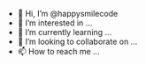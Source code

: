 - 👋 Hi, I’m @happysmilecode
- 👀 I’m interested in ...
- 🌱 I’m currently learning ...
- 💞️ I’m looking to collaborate on ...
- 📫 How to reach me ...

<!---
happysmilecode/happysmilecode is a ✨ special ✨ repository because its `README.md` (this file) appears on your GitHub profile.
You can click the Preview link to take a look at your changes.
--->
